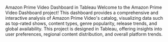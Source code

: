 Amazon Prime Video Dashboard in Tableau
Welcome to the Amazon Prime Video Dashboard project! This dashboard provides a comprehensive and interactive analysis of Amazon Prime Video's catalog, visualizing data such as top-rated shows, content types, genre popularity, release trends, and global availability. This project is designed in Tableau, offering insights into user preferences, regional content distribution, and overall platform trends.
